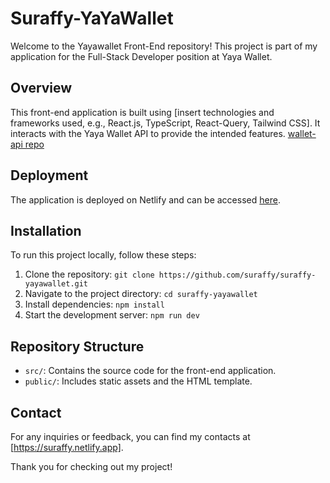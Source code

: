 # Suraffy-YaYaWallet

Welcome to the Yayawallet Front-End repository! This project is part of my application for the Full-Stack Developer position at Yaya Wallet.

## Overview

This front-end application is built using [insert technologies and frameworks used, e.g., React.js, TypeScript, React-Query, Tailwind CSS]. It interacts with the Yaya Wallet API to provide the intended features. [wallet-api repo](https://github.com/suraffy/yaya-api)

## Deployment

The application is deployed on Netlify and can be accessed [here](https://suraffy-yayawallet.netlify.app).

## Installation

To run this project locally, follow these steps:

1. Clone the repository: `git clone https://github.com/suraffy/suraffy-yayawallet.git`
2. Navigate to the project directory: `cd suraffy-yayawallet`
3. Install dependencies: `npm install`
4. Start the development server: `npm run dev`

## Repository Structure

- `src/`: Contains the source code for the front-end application.
- `public/`: Includes static assets and the HTML template.

## Contact

For any inquiries or feedback, you can find my contacts at [https://suraffy.netlify.app].

Thank you for checking out my project!

